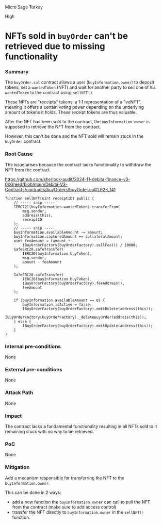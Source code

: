 Micro Sage Turkey

High

# NFTs sold in `buyOrder` can't be retrieved due to missing functionality

### Summary

The `buyOrder.sol` contract allows a user (`buyInformation.owner`) to deposit tokens, set a `wantedToken` (NFT) and wait for another party to sell one of his `wantedToken` to the contract using `sellNFT()`.

These NFTs are "receipts" tokens, a 1:1 representation of a "veNFT", meaning it offers a certain voting power depending on the underlying amount of tokens it holds. These receipt tokens are thus valuable.

After the NFT has been sold to the contract, the `buyInformation.owner` is supposed to retrieve the NFT from the contract.

However, this can't be done and the NFT sold will remain stuck in the `buyOrder` contract.

### Root Cause

The issue arises because the contract lacks functionality to withdraw the NFT from the contract.

<https://github.com/sherlock-audit/2024-11-debita-finance-v3-0xGreed/blob/main/Debita-V3-Contracts/contracts/buyOrders/buyOrder.sol#L92-L141>

```solidity
function sellNFT(uint receiptID) public {
    // ----- snip -----
    IERC721(buyInformation.wantedToken).transferFrom(
        msg.sender,
        address(this),
        receiptID
    );
    // ----- snip -----
    buyInformation.availableAmount -= amount;
    buyInformation.capturedAmount += collateralAmount;
    uint feeAmount = (amount *
        IBuyOrderFactory(buyOrderFactory).sellFee()) / 10000;
    SafeERC20.safeTransfer(
        IERC20(buyInformation.buyToken),
        msg.sender,
        amount - feeAmount
    );

    SafeERC20.safeTransfer(
        IERC20(buyInformation.buyToken),
        IBuyOrderFactory(buyOrderFactory).feeAddress(),
        feeAmount
    );

    if (buyInformation.availableAmount == 0) {
        buyInformation.isActive = false;
        IBuyOrderFactory(buyOrderFactory).emitDelete(address(this));
        IBuyOrderFactory(buyOrderFactory)._deleteBuyOrder(address(this));
    } else {
        IBuyOrderFactory(buyOrderFactory).emitUpdate(address(this));
    }
}
```


### Internal pre-conditions

None

### External pre-conditions

None

### Attack Path

None

### Impact

The contract lacks a fundamental functionality resulting in all NFTs sold to it remaining stuck with no way to be retrieved.

### PoC

None

### Mitigation

Add a mecanism responsible for transferring the NFT to the `buyInformation.owner`.

This can be done in 2 ways:
- add a new function the `buyInformation.owner` can call to pull the NFT from the contract (make sure to add access control)
- transfer the NFT directly to `buyInformation.owner` in the `sellNFT()` function.
